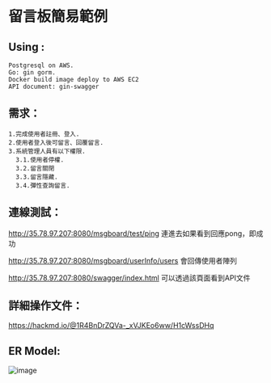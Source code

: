 # 留言板簡易範例

Using :  
---
    Postgresql on AWS. 
    Go: gin gorm. 
    Docker build image deploy to AWS EC2
    API document: gin-swagger 
需求：
---  

    1.完成使用者註冊、登入. 
    2.使用者登入後可留言、回覆留言. 
    3.系統管理人員有以下權限. 
      3.1.使用者停權.
      3.2.留言關閉  
      3.3.留言隱藏. 
      3.4.彈性查詢留言. 
連線測試：
---
  http://35.78.97.207:8080/msgboard/test/ping
  連進去如果看到回應pong，即成功
  
  http://35.78.97.207:8080/msgboard/userInfo/users
  會回傳使用者陣列
  
  http://35.78.97.207:8080/swagger/index.html
  可以透過該頁面看到API文件
  
詳細操作文件：
---
  https://hackmd.io/@1R4BnDrZQVa-_xVJKEo6ww/H1cWssDHq

ER Model:
---
  
  ![image](https://user-images.githubusercontent.com/99722169/163770785-2a98defd-091d-45af-90dc-a8fffbd39e24.png)

